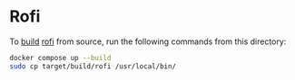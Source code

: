 # Rofi

To [build](https://github.com/davatorium/rofi/blob/next/INSTALL.md) [rofi](https://github.com/davatorium/rofi) from source, run the following commands from this directory:

```bash
docker compose up --build
sudo cp target/build/rofi /usr/local/bin/
```
